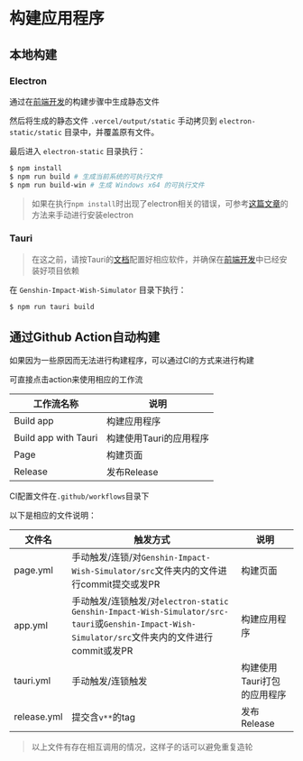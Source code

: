 # 构建应用程序

## 本地构建
### Electron

通过在[前端开发](frontend.md#构建)的构建步骤中生成静态文件

然后将生成的静态文件 `.vercel/output/static` 手动拷贝到 `electron-static/static` 目录中，并覆盖原有文件。

最后进入 `electron-static` 目录执行：

```bash
$ npm install
$ npm run build # 生成当前系统的可执行文件
$ npm run build-win # 生成 Windows x64 的可执行文件
```

> 如果在执行`npm install`时出现了electron相关的错误，可参考[这篇文章](https://www.bilibili.com/read/mobile?id=4789160)的方法来手动进行安装electron

### Tauri

>在这之前，请按Tauri的[文档](https://tauri.app/v1/guides/getting-started/prerequisites)配置好相应软件，并确保在[前端开发](frontend.md#安装依赖)中已经安装好项目依赖


在 `Genshin-Impact-Wish-Simulator` 目录下执行：

```bash
$ npm run tauri build
```

## 通过Github Action自动构建

如果因为一些原因而无法进行构建程序，可以通过CI的方式来进行构建

可直接点击action来使用相应的工作流

|工作流名称|说明|
|-|-|
|Build app|构建应用程序|
|Build app with Tauri|构建使用Tauri的应用程序|
|Page|构建页面|
|Release|发布Release|

CI配置文件在`.github/workflows`目录下

以下是相应的文件说明：

|文件名|触发方式|说明|
|-|-|-|
|page.yml|手动触发/连锁/对`Genshin-Impact-Wish-Simulator/src`文件夹内的文件进行commit提交或发PR |构建页面|
|app.yml|手动触发/连锁触发/对`electron-static` `Genshin-Impact-Wish-Simulator/src-tauri`或`Genshin-Impact-Wish-Simulator/src`文件夹内的文件进行commit或发PR|构建应用程序|
|tauri.yml|手动触发/连锁触发|构建使用Tauri打包的应用程序|
|release.yml|提交含`v**`的tag|发布Release|

> 以上文件有存在相互调用的情况，这样子的话可以避免重复造轮


